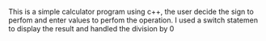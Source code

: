 This is a simple calculator program using c++, the user decide the sign to perfom and enter values to perfom the operation. I used a switch statemen to display the result and handled the division by 0
